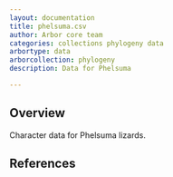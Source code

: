 ```yaml
---
layout: documentation
title: phelsuma.csv
author: Arbor core team
categories: collections phylogeny data
arbortype: data
arborcollection: phylogeny
description: Data for Phelsuma

---
```


## Overview

Character data for Phelsuma lizards.

## References
